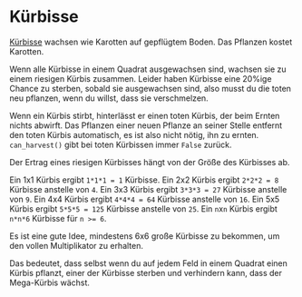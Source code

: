 # Kürbisse
[Kürbisse](objects/pumpkin) wachsen wie Karotten auf gepflügtem Boden. Das Pflanzen kostet Karotten.

Wenn alle Kürbisse in einem Quadrat ausgewachsen sind, wachsen sie zu einem riesigen Kürbis zusammen. Leider haben Kürbisse eine 20%ige Chance zu sterben, sobald sie ausgewachsen sind, also musst du die toten neu pflanzen, wenn du willst, dass sie verschmelzen.

Wenn ein Kürbis stirbt, hinterlässt er einen toten Kürbis, der beim Ernten nichts abwirft. Das Pflanzen einer neuen Pflanze an seiner Stelle entfernt den toten Kürbis automatisch, es ist also nicht nötig, ihn zu ernten. `can_harvest()` gibt bei toten Kürbissen immer `False` zurück.

Der Ertrag eines riesigen Kürbisses hängt von der Größe des Kürbisses ab.

Ein 1x1 Kürbis ergibt `1*1*1 = 1` Kürbisse.
Ein 2x2 Kürbis ergibt `2*2*2 = 8` Kürbisse anstelle von `4`.
Ein 3x3 Kürbis ergibt `3*3*3 = 27` Kürbisse anstelle von `9`.
Ein 4x4 Kürbis ergibt `4*4*4 = 64` Kürbisse anstelle von `16`.
Ein 5x5 Kürbis ergibt `5*5*5 = 125` Kürbisse anstelle von `25`.
Ein `n`x`n` Kürbis ergibt `n*n*6` Kürbisse für `n >= 6`.

Es ist eine gute Idee, mindestens 6x6 große Kürbisse zu bekommen, um den vollen Multiplikator zu erhalten.

Das bedeutet, dass selbst wenn du auf jedem Feld in einem Quadrat einen Kürbis pflanzt, einer der Kürbisse sterben und verhindern kann, dass der Mega-Kürbis wächst.
